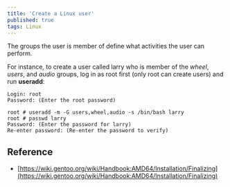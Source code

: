```yaml
---
title: 'Create a Linux user'
published: true
tags: Linux
---
```


The groups the user is member of define what activities the user can perform.

For instance, to create a user called larry who is member of the *wheel*, *users*,
and *audio* groups, log in as root first (only root can create users) and run
**useradd**:

```shell
Login: root
Password: (Enter the root password)

root # useradd -m -G users,wheel,audio -s /bin/bash larry
root # passwd larry
Password: (Enter the password for larry)
Re-enter password: (Re-enter the password to verify)
```

## Reference

- [https://wiki.gentoo.org/wiki/Handbook:AMD64/Installation/Finalizing](https://wiki.gentoo.org/wiki/Handbook:AMD64/Installation/Finalizing)